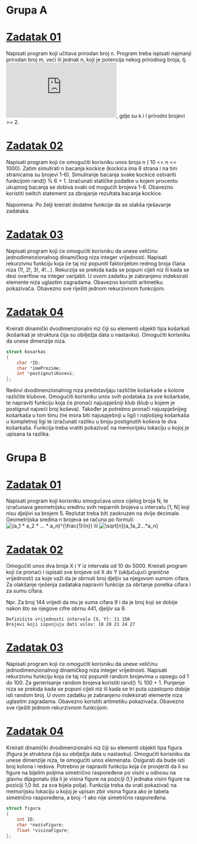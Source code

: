 # Grupa A

# [Zadatak 01](./Grupa%20A%20-%20Zadatak%2001.cpp)

Napisati program koji učitava prirodan broj n. Program treba ispisati najmanji prirodan broj m, veći ili jednak n, koji je potencija nekog prirodnog broja, tj. ![m = k ^ l](https://latex.codecogs.com/gif.latex?m%20%3D%20k%20%5E%20l), gdje su k i l prirodni brojevi >= 2.

# [Zadatak 02](./Grupa%20A%20-%20Zadatak%2002.cpp)

Napisati program koji će omogućiti korisniku unos broja n ( 10 <= n <= 1000). Zatim simulirati n bacanja kockice (kockica ima 6 strana i na tim stranicama su brojevi 1-6). Simuliranje bacanja svake kockice ostvariti funkcijom rand() % 6 + 1. Izračunati statičke podatke u kojem procentu ukupnog bacanja se dobiva svaki od mogućih brojeva 1-6. Obavezno koristiti switch statement za zbrajanje rezultata bacanja kockice.
  
Napomena: Po želji kreirati dodatne funkcije da se olakša rješavanje zadataka.

# [Zadatak 03](./Grupa%20A%20-%20Zadatak%2003.cpp)

Napisati program koji će omogućiti korisniku da unese veličinu jednodimenzionalnog dinamičkog niza integer vrijednosti. Napisati rekurzivnu funkciju koja će taj niz popuniti faktorijelom rednog broja člana niza (1!, 2!, 3!, 4!...). Rekurzija se prekida kada se popuni cijeli niz ili kada se desi overflow na integer varijabli. U ovom zadatku je zabranjeno indeksirati elemente niza uglastim zagradama. Obavezno koristiti aritmetiku pokazivača. Obavezno sve riješiti jednom rekurzivnom funkcijom.

# [Zadatak 04](./Grupa%20A%20-%20Zadatak%2004.cpp)

Kreirati dinamički dvodimenzionalni niz čiji su elementi objekti tipa košarkaš (košarkaš je struktura čija su obilježja data u nastavku). Omogućiti korisniku da unese dimenzije niza.
```cpp
struct kosarkas
{
    char *ID;
    char *imePrezime;
    int *postignutiKosevi;
};
```
Redovi dvodimenzionalnog niza predstavljaju različite košarkaše a kolone različite klubove. Omogućiti korisniku unos svih podataka za sve košarkaše, te napraviti funkciju koja će pronaći najuspješniji klub (klub u kojem je postignut najveći broj koševa). Također je potrebno pronači najuspješnijeg košarkaša u tom timu (ne mora biti najuspješniji u ligi) i najlošijeg košarkaša u kompletnoj ligi te izračunati razliku u broju postignutih koševa te dva košarkaša. Funkcija treba vratiti pokazivač na memorijsku lokaciju u kojoj je upisana ta razlika.

# Grupa B
# [Zadatak 01](./Grupa%20B%20-%20Zadatak%2001.cpp)

Napisati program koji korisniku omogućava unos cijelog broja N, te izračunava geometrijsku sredinu svih neparnih brojeva u intervalu [1, N] koji nisu djeljivi sa brojem 5. Rezlutat treba biti zaokruzen na dvije decimale.
Geometrijska sredina n brojeva se računa po formuli:
![(a_1 * a_2 * ... * a_n)^{\frac{1}{n}} ](https://latex.codecogs.com/gif.latex?(a_1&space;*&space;a_2&space;*&space;...&space;*&space;a_n)^{\frac{1}{n}}) ili ![\sqrt[n]{a_1*a_2*...*a_n}](https://latex.codecogs.com/gif.latex?\sqrt[n]{a_1*a_2*...*a_n})

# [Zadatak 02](./Grupa%20B%20-%20Zadatak%2002.cpp)

Omogučiti unos dva broja X i Y iz intervala od 10 do 5000. Kreirati program koji će pronaći i ispisati sve brojeve od X do Y (uključujući granične vrijednosti) za koje važi da je obrnuti broj djeljiv sa njegovom sumom cifara. Za olakšanje rješenja zadataka napraviri funkcije za obrtanje poretka cifara i za sumu cifara.

Npr. Za broj 144 vrijedi da mu je suma cifara 9 i da je broj koji se dobije nakon što se njegove cifre obrnu 441, djeljiv sa 9.

```
Definišite vrijednosti intervala [X, Y]: 11 150
Brojevi koji ispunjuju dati uslov: 18 20 21 24 27
```

# [Zadatak 03](./Grupa%20B%20-%20Zadatak%2003.cpp)

Napisati program koji će omogućiti korisniku da unese veličinu jednodimenzionalnog dinamičkog niza integer vrijednosti. Napisati rekurzivnu funkciju koja će taj niz popuniti random brojevima u opsegu od 1 do 100. Za generisanje random brojeva koristiti rand() % 100 + 1. Punjenje niza se prekida kada se popuni cijeli niz ili kada se tri puta uzastopno dobije isti random broj. U ovom zadatku je zabranjeno indeksirati elemente niza uglastim zagradama. Obavezno koristiti aritmetiku pokazivača. Obavezno sve riješiti jednom rekurzivnom funkcijom.

# [Zadatak 04](./Grupa%20B%20-%20Zadatak%2004.cpp)

Kreirati dinamički dvodimenzionalni niz čiji su elementi objekti tipa figura (figura je struktura čija su obilježja data u nastavku). Omogućiti korisniku da unese dimenzije niza, te omogućiti unos elemenata. Osigurati da bude isti broj kolona i redova. Potrebno je napraviti funkciju koja će provjeriti da li su figure na bijelim poljima simetrično raspoređene po visini u odnosu na glavnu dijagonalu (da li je visina figure na poziciji 0,1 jednaka visini figure na poziciji 1,0 itd. za sva bijela polja). Funkcija treba da vrati pokazivač na memorijsku lokaciju u kojoj je upisan zbir visina figura ako je tabela simetrično raspoređena, a broj -1 ako nije simetrično raspoređena.
```cpp
struct figura
{
    int ID;
    char *nazivFigure;
    float *visinaFigure;
};
```
